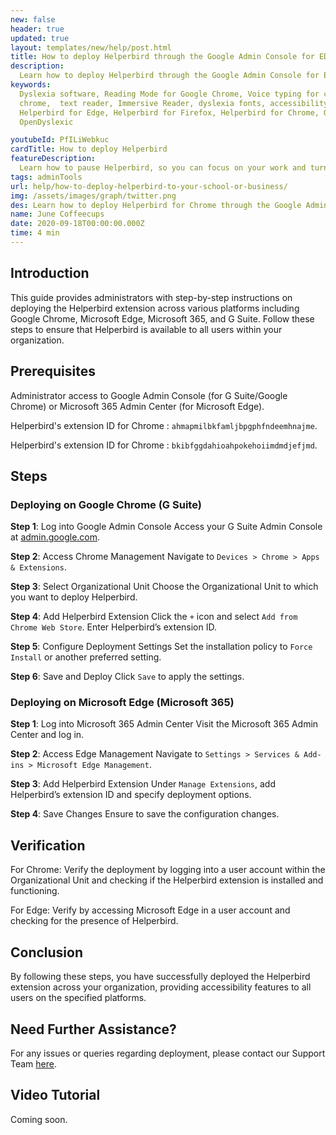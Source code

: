 ```yaml
---
new: false
header: true
updated: true
layout: templates/new/help/post.html
title: How to deploy Helperbird through the Google Admin Console for EDU accounts
description:
  Learn how to deploy Helperbird through the Google Admin Console for EDU accounts
keywords:
  Dyslexia software, Reading Mode for Google Chrome, Voice typing for chrome, Text to speech for
  chrome,  text reader, Immersive Reader, dyslexia fonts, accessibility software, dyslexia software,
  Helperbird for Edge, Helperbird for Firefox, Helperbird for Chrome, Opendyslexic for Chrome,
  OpenDyslexic

youtubeId: PfILiWebkuc
cardTitle: How to deploy Helperbird
featureDescription:
  Learn how to pause Helperbird, so you can focus on your work and turn on the features later.
tags: adminTools
url: help/how-to-deploy-helperbird-to-your-school-or-business/
img: /assets/images/graph/twitter.png
des: Learn how to deploy Helperbird for Chrome through the Google Admin Console for EDU accounts
name: June Coffeecups
date: 2020-09-18T00:00:00.000Z
time: 4 min
---
```



## Introduction

This guide provides administrators with step-by-step instructions on deploying the Helperbird extension across various platforms including Google Chrome, Microsoft Edge, Microsoft 365, and G Suite. Follow these steps to ensure that Helperbird is available to all users within your organization.

## Prerequisites

Administrator access to Google Admin Console (for G Suite/Google Chrome) or Microsoft 365 Admin Center (for Microsoft Edge).

Helperbird's extension ID for Chrome : `ahmapmilbkfamljbpgphfndeemhnajme`.

Helperbird's extension ID for Chrome : `bkibfggdahioahpokehoiimdmdjefjmd`.

## Steps

### Deploying on Google Chrome (G Suite)

**Step 1**: Log into Google Admin Console
Access your G Suite Admin Console at [admin.google.com](https://admin.google.com/).

**Step 2**: Access Chrome Management
Navigate to `Devices > Chrome > Apps & Extensions`.

**Step 3**: Select Organizational Unit
Choose the Organizational Unit to which you want to deploy Helperbird.

**Step 4**: Add Helperbird Extension
Click the `+` icon and select `Add from Chrome Web Store`. Enter Helperbird’s extension ID.

**Step 5**: Configure Deployment Settings
Set the installation policy to `Force Install` or another preferred setting.

**Step 6**: Save and Deploy
Click `Save` to apply the settings.


### Deploying on Microsoft Edge (Microsoft 365)

**Step 1**: Log into Microsoft 365 Admin Center
Visit the Microsoft 365 Admin Center and log in.

**Step 2**: Access Edge Management
Navigate to `Settings > Services & Add-ins > Microsoft Edge Management`.

**Step 3**: Add Helperbird Extension
Under `Manage Extensions`, add Helperbird’s extension ID and specify deployment options.

**Step 4**: Save Changes
Ensure to save the configuration changes.


## Verification

For Chrome: Verify the deployment by logging into a user account within the Organizational Unit and checking if the Helperbird extension is installed and functioning.

For Edge: Verify by accessing Microsoft Edge in a user account and checking for the presence of Helperbird.

## Conclusion

By following these steps, you have successfully deployed the Helperbird extension across your organization, providing accessibility features to all users on the specified platforms.

## Need Further Assistance?

For any issues or queries regarding deployment, please contact our Support Team [here](https://www.helperbird.com/support).

## Video Tutorial

Coming soon.
